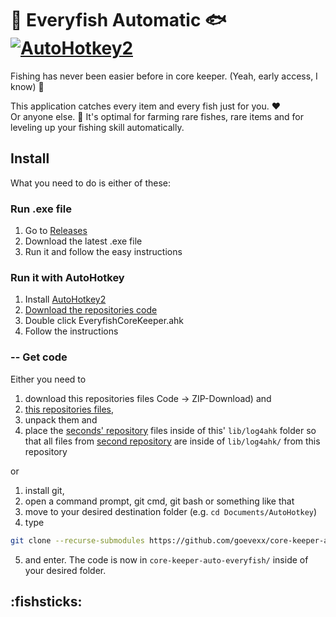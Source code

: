 # 🎣 Everyfish Automatic 🐟 [![AutoHotkey2](https://img.shields.io/badge/Language-AutoHotkey2-green.svg)](https://autohotkey.com/) 

Fishing has never been easier before in core keeper. (Yeah, early access, I know) 🐠 

This application catches every item and every fish just for you. :heart:  
Or anyone else. 🐡
It's optimal for farming rare fishes, rare items and for leveling up your fishing skill automatically.

## Install

What you need to do is either of these:

### Run .exe file

1. Go to [Releases](https://github.com/goevexx/core-keeper-auto-everyfish/releases)
2. Download the latest .exe file
3. Run it and follow the easy instructions


### Run it with AutoHotkey
1. Install [AutoHotkey2](https://autohotkey.com/)
2. [Download the repositories code](#---get-code) 
3. Double click EveryfishCoreKeeper.ahk
4. Follow the instructions

### -- Get code

Either you need to 
1. download this repositories files Code -> ZIP-Download) and
2. [this repositories files](https://github.com/goevexx/log4ahk),
3. unpack them and
4. place the [seconds' repository](https://github.com/goevexx/log4ahk) files inside of this' `lib/log4ahk` folder so that all files from [second repository](https://github.com/goevexx/log4ahk) are inside of `lib/log4ahk/` from this repository

or

1. install git,
2. open a command prompt, git cmd, git bash or something like that
3. move to your desired destination folder (e.g. `cd Documents/AutoHotkey`)
4. type 
```bash
git clone --recurse-submodules https://github.com/goevexx/core-keeper-auto-everyfish`
```
5. and enter. The code is now in `core-keeper-auto-everyfish/`  inside of your desired folder.


## :fishsticks: